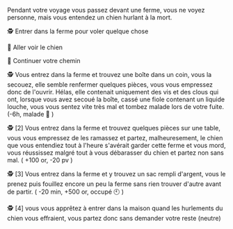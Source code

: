 Pendant votre voyage vous passez devant une ferme, vous ne voyez personne, mais vous entendez un chien hurlant à la mort.

🕵️ Entrer dans la ferme pour voler quelque chose

🐶 Aller voir le chien

🚶 Continuer votre chemin

🕵️ Vous entrez dans la ferme et trouvez une boîte dans un coin, vous la secouez, elle semble renfermer quelques pièces, vous vous empressez donc de l'ouvrir. Hélas, elle contenait uniquement des vis et des clous qui ont, lorsque vous avez secoué la boîte, cassé une fiole contenant un liquide louche, vous vous sentez vite très mal et tombez malade lors de votre fuite. (-6h, malade 🤢 )

🕵️ [2] Vous entrez dans la ferme et trouvez quelques pièces sur une table, vous vous empressez de les ramassez et partez, malheuresement, le chien que vous entendiez tout à l'heure s'avérait garder cette ferme et vous mord, vous réussissez malgré tout à vous débarasser du chien et partez non sans mal. ( +100 or, -20 pv )

🕵️ [3] Vous entrez dans la ferme et y trouvez un sac rempli d'argent, vous le prenez puis fouillez encore un peu la ferme sans rien trouver d'autre avant de partir. ( -20 min, +500 or, occupé 🕙 )

🕵️ [4] vous vous apprêtez à entrer dans la maison quand les hurlements du chien vous effraient, vous partez donc sans demander votre reste (neutre)
